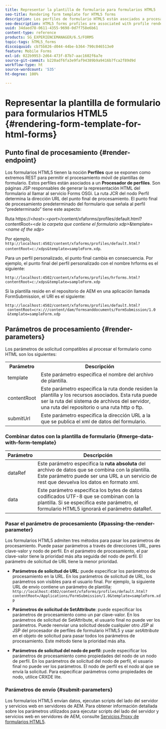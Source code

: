 ```yaml
---
title: Representar la plantilla de formulario para formularios HTML5
seo-title: Rendering form template for HTML5 forms
description: Los perfiles de formulario HTML5 están asociados a procesamientos de perfiles. Los procesamientos de perfiles son páginas JSP responsables de generar la representaciones HTML del formulario al llamar al servicio OSGi de Forms.
seo-description: HTML5 forms profiles are associated with profile renders. Profile Renders are JSP pages responsible for generating HTML representation of the form by calling the Forms OSGi service.
uuid: 34daed78-0611-4355-9698-0d7f758e6b61
content-type: reference
products: SG_EXPERIENCEMANAGER/6.5/FORMS
topic-tags: hTML5_forms
discoiquuid: cb75b826-d044-44be-b364-790c046513e0
feature: Mobile Forms
exl-id: 022b9953-2d64-473f-87b7-aac1602f6a7e
source-git-commit: b220adf6fa3e9faf94389b9a9416b7fca2f89d9d
workflow-type: ht
source-wordcount: '535'
ht-degree: 100%

---
```


# Representar la plantilla de formulario para formularios HTML5 {#rendering-form-template-for-html-forms}

## Punto final de procesamiento {#render-endpoint}

Los formularios HTML5 tienen la noción **Perfiles** que se exponen como extremos REST para permitir el procesamiento móvil de plantillas de formulario. Estos perfiles están asociados a un **Procesador de perfiles**. Son páginas JSP responsables de generar la representación HTML del formulario al llamar al servicio Forms OSGi. La ruta JCR del nodo Perfil determina la dirección URL del punto final de procesamiento. El punto final de procesamiento predeterminado del formulario que señala al perfil “predeterminado” tiene este aspecto:

Ruta https://&lt;*host*>:&lt;*port*>/content/xfaforms/profiles/default.html?contentRoot=&lt;*de la carpeta que contiene el formulario xdp*>&amp;template=&lt;*name of the xdp*>

Por ejemplo, `http://localhost:4502/content/xfaforms/profiles/default.html?contentRoot=c:/xdps&template=sampleForm.xdp`. 

Para un perfil personalizado, el punto final cambia en consecuencia. Por ejemplo, el punto final del perfil personalizado con el nombre hrforms es el siguiente:

`http://localhost:4502/content/xfaforms/profiles/hrforms.html?contentRoot=c:/xdps&template=sampleForm.xdp`

Si la plantilla reside en el repositorio de AEM en una aplicación llamada FormSubmission, el URI es el siguiente:

```http
http://localhost:4502/content/xfaforms/profiles/default.html?
 contentRoot=crx:///content/dam/formsanddocuments/FormSubmission/1.0
 &template=sampleForm.xdp
```

## Parámetros de procesamiento {#render-parameters}

Los parámetros de solicitud compatibles al procesar el formulario como HTML son los siguientes:

<table>
 <tbody>
  <tr>
   <th><strong>Parámetro </strong></th>
   <th><strong>Descripción</strong></th>
  </tr>
  <tr>
   <td>template<br /> </td>
   <td>Este parámetro especifica el nombre del archivo de plantilla.<br /> </td>
  </tr>
  <tr>
   <td>contentRoot<br /> </td>
   <td>Este parámetro especifica la ruta donde residen la plantilla y los recursos asociados. Esta ruta puede ser la ruta del sistema de archivos del servidor, una ruta del repositorio o una ruta http o ftp.<br /> </td>
  </tr>
  <tr>
   <td>submitUrl<br /> </td>
   <td>Este parámetro especifica la dirección URL a la que se publica el xml de datos del formulario.<br /> </td>
  </tr>
 </tbody>
</table>

### Combinar datos con la plantilla de formulario {#merge-data-with-form-template}

| Parámetro | Descripción |
|---|---|
| dataRef | Este parámetro especifica la **ruta absoluta** del archivo de datos que se combina con la plantilla. Este parámetro puede ser una URL a un servicio de rest que devuelva los datos en formato xml. |
| data | Este parámetro especifica los bytes de datos codificados UTF-8 que se combinan con la plantilla. Si se especifica este parámetro, el formulario HTML5 ignorará el parámetro dataRef. |

### Pasar el parámetro de procesamiento {#passing-the-render-parameter}

Los formularios HTML5 admiten tres métodos para pasar los parámetros de procesamiento. Puede pasar parámetros a través de direcciones URL, pares clave-valor y nodo de perfil. En el parámetro de procesamiento, el par clave-valor tiene la prioridad más alta seguida del nodo de perfil. El parámetro de solicitud de URL tiene la menor prioridad.

* **Parámetros de solicitud de URL**: puede especificar los parámetros de procesamiento en la URL. En los parámetros de solicitud de URL, los parámetros son visibles para el usuario final. Por ejemplo, la siguiente URL de envío contiene un parámetro de plantilla: `http://localhost:4502/content/xfaforms/profiles/default.html?contentRoot=/Applications/FormSubmission/1.0&template=sampleForm.xdp`

* **Parámetros de solicitud de SetAttribute**: puede especificar los parámetros de procesamiento como un par clave-valor. En los parámetros de solicitud de SetAttribute, el usuario final no puede ver los parámetros. Puede reenviar una solicitud desde cualquier otro JSP al JSP del procesador de perfiles de formulario HTML5 y usar *setAttribute* en el objeto de solicitud para pasar todos los parámetros de procesamiento. Este método tiene la prioridad más alta.

* **Parámetros de solicitud del nodo de perfil:** puede especificar los parámetros de procesamiento como propiedades del nodo de un nodo de perfil. En los parámetros de solicitud del nodo de perfil, el usuario final no puede ver los parámetros. El nodo de perfil es el nodo al que se envía la solicitud. Para especificar parámetros como propiedades de nodo, utilice CRXDE lite.

### Parámetros de envío {#submit-parameters}

Los formularios HTML5 envían datos, ejecutan scripts del lado del servidor y servicios web en servidores de AEM. Para obtener información detallada sobre los parámetros utilizados para ejecutar scripts del lado del servidor y servicios web en servidores de AEM, consulte [Servicios Proxy de formularios HTML5](/help/forms/using/service-proxy.md).
